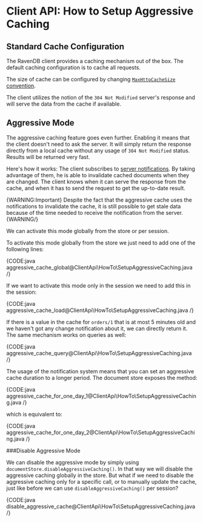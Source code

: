 # Client API: How to Setup Aggressive Caching

## Standard Cache Configuration

The RavenDB client provides a caching mechanism out of the box. The default caching configuration is to cache all requests.

The size of cache can be configured by changing [`MaxHttpCacheSize` convention](../../client-api/configuration/conventions#maxhttpcachesize).

The client utilizes the notion of the `304 Not Modified` server's response and will serve the data from the cache if available.

## Aggressive Mode

The aggressive caching feature goes even further. Enabling it means that the client doesn't need to ask the server. It will simply return the response directly from a local cache without any usage of `304 Not Modified` status. 
Results will be returned very fast. 

Here's how it works: The client subscribes to [server notifications](../changes/what-is-changes-api). By taking advantage of them, he is able to invalidate cached documents when they are changed.
The client knows when it can serve the response from the cache, and when it has to send the request to get the up-to-date result. 

{WARNING:Important}
Despite the fact that the aggressive cache uses the notifications to invalidate the cache, it is still possible to get stale data because of the time needed to receive the notification from the server.
{WARNING/}

We can activate this mode globally from the store or per session.

To activate this mode globally from the store we just need to add one of the following lines:

{CODE:java aggressive_cache_global@ClientApi\HowTo\SetupAggressiveCaching.java /}

If we want to activate this mode only in the session we need to add this in the session:

{CODE:java aggressive_cache_load@ClientApi\HowTo\SetupAggressiveCaching.java /}

If there is a value in the cache for `orders/1` that is at most 5 minutes old and we haven't got any change notification about it, we can directly return it. The same mechanism works on queries as well:

{CODE:java aggressive_cache_query@ClientApi\HowTo\SetupAggressiveCaching.java /}

The usage of the notification system means that you can set an aggressive cache duration to a longer period. The document store exposes the method:

{CODE:java aggressive_cache_for_one_day_1@ClientApi\HowTo\SetupAggressiveCaching.java /}

which is equivalent to:

{CODE:java aggressive_cache_for_one_day_2@ClientApi\HowTo\SetupAggressiveCaching.java /}

###Disable Aggressive Mode

We can disable the aggressive mode by simply using `documentStore.disableAggressiveCaching()`. In that way we will disable the aggressive caching 
globally in the store. But what if we need to disable the aggressive caching only for a specific call, or to manually update the cache, just like before we can use `disableAggressiveCaching()`
per session?

{CODE:java disable_aggressive_cache@ClientApi\HowTo\SetupAggressiveCaching.java /}
